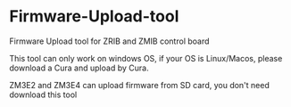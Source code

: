 # Firmware-Upload-tool
Firmware Upload tool for ZRIB and ZMIB control board

This tool can only work on windows OS, if your OS is Linux/Macos, please download a Cura and upload by Cura.

ZM3E2 and ZM3E4 can upload firmware from SD card, you don't need download this tool
